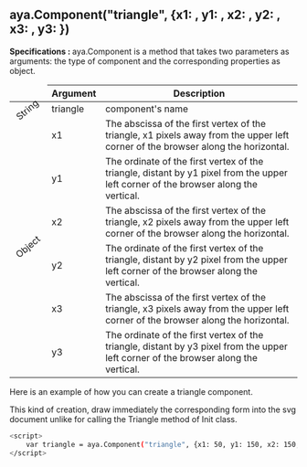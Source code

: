 ## aya.Component("triangle", {x1: , y1: , x2: , y2: , x3: , y3: })

<style>
.empty-space{
    visibility:hidden;
    display:inline-block;
    border:none;
}
.table_1 .thead-row,
.table_2 .thead-row {
    border-top:none;
}
.type_style{
    transform:rotate(-40deg);
}
</style>
<body>
<b>Specifications : </b>  aya.Component is a method that takes two parameters as arguments: the type of component and the corresponding properties as object.
<table class='table_1'>
    <thead>
    <tr class="thead-row">
        <th class="empty-space"></th>
        <th>Argument</th>
        <th>Description</th>
    </tr>
    </thead>
    <tbody>
    <tr>
        <td class="type_style">String</td>
        <td>triangle</td>
        <td>component's name</td>
    </tr>
    <tr>
        <td rowspan='6' class="type_style">Object</td>
        <td>x1</td>
        <td>The abscissa of the first vertex of the triangle, x1 pixels away from the upper left corner of the browser along the horizontal.</td>
    </tr>
    <tr>
        <td>y1</td>
        <td>The ordinate of the first vertex of the triangle, distant by y1 pixel from the upper left corner of the browser along the vertical.</td>
    </tr>
     <tr>
        <td>x2</td>
        <td>The abscissa of the first vertex of the triangle, x2 pixels away from the upper left corner of the browser along the horizontal.</td>
    </tr>
     <tr>
        <td>y2</td>
        <td>The ordinate of the first vertex of the triangle, distant by y2 pixel from the upper left corner of the browser along the vertical.</td>
    </tr>
     <tr>
        <td>x3</td>
        <td>The abscissa of the first vertex of the triangle, x3 pixels away from the upper left corner of the browser along the horizontal.</td>
    </tr>
     <tr>
        <td>y3</td>
        <td>The ordinate of the first vertex of the triangle, distant by y3 pixel from the upper left corner of the browser along the vertical.</td>
    </tr>
    </tbody>
</table>

<!-- ## attributs

<table class='table_2'>
    <thead>
    <tr class="thead-row">
        <th>Attribut</th>
        <th>Description</th>
    </tr>
    </thead>
    <tbody>
    <tr>
        <td>this.uuid</td>
        <td>nom du composant</td>
    </tr>
    <tr>
        <td>this.x1</td>
        <td>Lorem ipsum dolor sit amet, consectetur adipiscing elit.</td>
    </tr>
    <tr>
        <td>this.y1</td>
        <td>Lorem ipsum dolor sit amet, consectetur adipiscing elit.</td>
    </tr>
     <tr>
        <td>this.x2</td>
        <td>Lorem ipsum dolor sit amet</td>
    </tr>
     <tr>
        <td>this.y2</td>
        <td>Lorem ipsum dolor sit amet</td>
    </tr>
     <tr>
        <td>this.x3</td>
        <td>Lorem ipsum dolor sit amet</td>
    </tr>
     <tr>
        <td>this.y3</td>
        <td>Lorem ipsum dolor sit amet</td>
    </tr>
     <tr>
        <td>this.events</td>
        <td>La largeur de la forme rectangulaire</td>
    </tr>
    <tr>
        <td>this.nativeEvent</td>
        <td>L'ordonnée du début du dessin de la forme, située à l'extrémité gauche du navigateur</td>
    </tr>
     <tr>
        <td>this.config</td>
        <td>La largeur de la forme rectangulaire</td>
    </tr>
     <tr>
        <td>this.box</td>
        <td>La largeur de la forme rectangulaire</td>
    </tr>
    <tr>
        <td>this.c_svg</td>
        <td>L'ordonnée du début du dessin de la forme, située à l'extrémité gauche du navigateur</td>
    </tr>
     <tr>
        <td>this.svg</td>
        <td>La largeur de la forme rectangulaire</td>
    </tr>
     <tr>
        <td>this.scale</td>
        <td>La largeur de la forme rectangulaire</td>
    </tr>
    <tr>
        <td>this.offsetX</td>
        <td>L'ordonnée du début du dessin de la forme, située à l'extrémité gauche du navigateur</td>
    </tr>
     <tr>
        <td>this.offsetY</td>
        <td>La largeur de la forme rectangulaire</td>
    </tr>
     <tr>
        <td>this.scaleX</td>
        <td>L'ordonnée du début du dessin de la forme, située à l'extrémité gauche du navigateur</td>
    </tr>
     <tr>
        <td>this.scaleY</td>
        <td>La largeur de la forme rectangulaire</td>
    </tr>
     <tr>
        <td>this.centerX</td>
        <td>L'ordonnée du début du dessin de la forme, située à l'extrémité gauche du navigateur</td>
    </tr>
     <tr>
        <td>this.centerY</td>
        <td>La largeur de la forme rectangulaire</td>
    </tr>
     <tr>
        <td>this.angle</td>
        <td>La largeur de la forme rectangulaire</td>
    </tr>
     <tr>
        <td>this.children</td>
        <td>La largeur de la forme rectangulaire</td>
    </tr>
     <tr>
        <td>this.c_points</td>
        <td>La largeur de la forme rectangulaire</td>
    </tr>
     <tr>
        <td>this.vertex</td>
        <td>La largeur de la forme rectangulaire</td>
    </tr>
    </tbody>
</table> -->
</body>

Here is an example of how you can create a triangle component.
<p>This kind of creation, draw immediately the corresponding form into the svg document unlike for calling the Triangle method of Init class.</p>

```sh
<script>
    var triangle = aya.Component("triangle", {x1: 50, y1: 150, x2: 150, y2: 100, x3: 200, y3: 190});
</script>
```